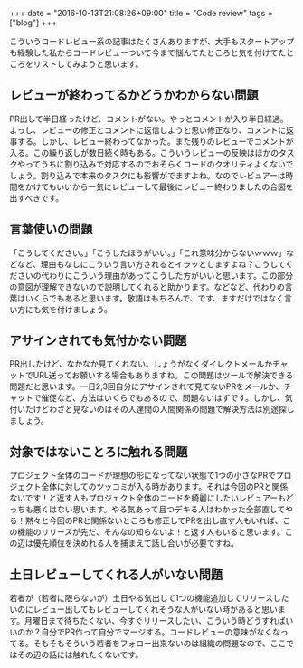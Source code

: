 +++
date = "2016-10-13T21:08:26+09:00"
title = "Code review"
tags = ["blog"]
+++

こういうコードレビュー系の記事はたくさんありますが、大手もスタートアップも経験した私からコードレビューついて今まで悩んてたところと気を付けてたところをリストしてみようと思います。

## レビューが終わってるかどうかわからない問題
PR出して半日経ったけど、コメントがない。やっとコメントが入り半日経過。よっし、レビューの修正とコメントに返信しようと思い修正なり、コメントに返事する。しかし、レビュー終わってなかった。また残りのレビューでコメントが入る。この繰り返しが数日続く時もある。こういうレビューの反映はほかのタスクやってうちに割り込みで対応するのでおそらくコードのクオリティよくないでしょう。割り込みで本来のタスクにも影響がでますよね。なのでレビュアーは時間をかけてもいいから一気にレビューして最後にレビュー終わりましたの合図を出すべきです。

## 言葉使いの問題
「こうしてください。」「こうしたほうがいい。」「これ意味分からないｗｗｗ」などなど、理由もなしにこういう言い方されるとイラッとしますよね？こうしてくださいの代わりにこういう理由があってこうした方がいいと思います。この部分の意図が理解できないので説明してくれると助かります。などなど、代わりの言葉はいくらでもあると思います。敬語はもちろんで、です、ますだけではなく言い方にも気を付けましょう。

## アサインされても気付かない問題
PR出したけど、なかなか見てくれない。しょうがなくダイレクトメールかチャットでURL送ってお願いする場合もありますね。この問題はツールで解決できる問題だと思います。一日2,3回自分にアサインされて見てないPRをメールか、チャットで催促など、方法はいくらでもあるので、問題ないはずです。しかし、気付いたけどわざと見ないのはその人達間の人間関係の問題で解決方法は別途探しましょう。

## 対象ではないことろに触れる問題
プロジェクト全体のコードが理想の形になってない状態で1つの小さなPRでプロジェクト全体に対してのツッコミが入る時があります。それは今回のPRと関係ないです！と返す人もプロジェクト全体のコードを綺麗にしたいレビュアーもどっちも悪くはない思います。やる気あって且つデキる人はわかった全部直してやる！黙々と今回のPRと関係ないところも修正してPRを出し直す人もいれば、この機能のリリースが先だ、そんなの知らないよ！と返す人もいると思います。この辺は優先順位を決めれる人を捕まえて話し合いが必要ですね。

## 土日レビューしてくれる人がいない問題
若者が（若者に限らないが）土日やる気出して1つの機能追加してリリースしたいのにレビュー出してもレビューしてくれそうな人がいない時があると思います。月曜日まで待ちたくない、今すぐリリースしたい、こういう時どうすればいいのか？自分でPR作って自分でマージする。コードレビューの意味がなくなってる。そもそもそういう若者をフォロー出来ないのは組織の問題なので、ここではその辺の話には触れたくないです。
